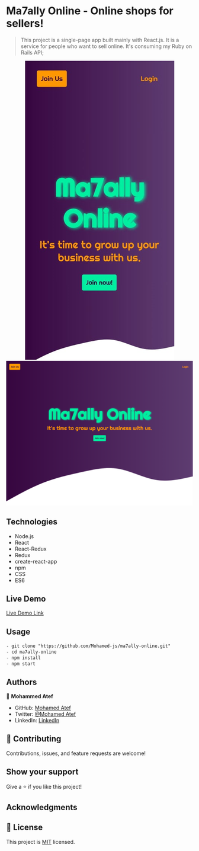 # Ma7ally Online - Online shops for sellers!

> This project is a single-page app built mainly with React.js. It is a service for people who want to sell online. It's consuming my Ruby on Rails API;

<div align="center">

![screenshot](./assets/ma7ally.png)
![screenshot](./assets/ma7ally2.png)

</div>

## Technologies

- Node.js
- React
- React-Redux
- Redux
- create-react-app
- npm
- CSS
- ES6

## Live Demo

[Live Demo Link](http://ma7ally-online.herokuapp.com/)

## Usage

```
- git clone "https://github.com/Mohamed-js/ma7ally-online.git"
- cd ma7ally-online
- npm install
- npm start
```

## Authors

👤 **Mohammed Atef**

- GitHub: [Mohamed Atef](https://github.com/Mohamed-js)
- Twitter: [@Mohamed Atef](https://twitter.com/Demovejetta)
- LinkedIn: [LinkedIn](https://www.linkedin.com/in/mohamed-js/)

## 🤝 Contributing

Contributions, issues, and feature requests are welcome!

## Show your support

Give a ⭐️ if you like this project!

## Acknowledgments

## 📝 License

This project is [MIT](https://github.com/Mohamed-js/Capstone-Project-1/blob/dev-area/LICENSE.md) licensed.
